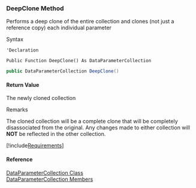 ﻿### DeepClone Method

Performs a deep clone of the entire collection and clones (not just a reference copy) each individual parameter

Syntax

```vbnet
'Declaration

Public Function DeepClone() As DataParameterCollection
```

```csharp
public DataParameterCollection DeepClone()
```

#### Return Value

The newly cloned collection

Remarks

The cloned collection will be a complete clone that will be completely disassociated from the original. Any changes made to either collection will **NOT** be reflected in the other collection.

[!include[Requirements](../partials/requirements.md)]

#### Reference

[DataParameterCollection Class](FChoice.Common~FChoice.Common.Data.DataParameterCollection.md)  
[DataParameterCollection Members](FChoice.Common~FChoice.Common.Data.DataParameterCollection_members.md)